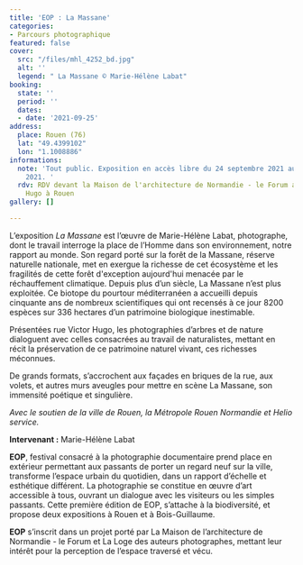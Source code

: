 ```yaml
---
title: 'EOP : La Massane'
categories:
- Parcours photographique
featured: false
cover:
  src: "/files/mhl_4252_bd.jpg"
  alt: ''
  legend: " La Massane © Marie-Hélène Labat"
booking:
  state: ''
  period: ''
  dates:
  - date: '2021-09-25'
address:
  place: Rouen (76)
  lat: "49.4399102"
  lon: "1.1008886"
informations:
  note: 'Tout public. Exposition en accès libre du 24 septembre 2021 au 8 novembre
    2021. '
  rdv: RDV devant la Maison de l'architecture de Normandie - le Forum au 48 rue Victor
    Hugo à Rouen
gallery: []

---
```

L’exposition _La Massane_ est l’œuvre de Marie-Hélène Labat, photographe, dont le travail interroge la place de l’Homme dans son environnement, notre rapport au monde. Son regard porté sur la forêt de la Massane, réserve naturelle nationale, met en exergue la richesse de cet écosystème et les fragilités de cette forêt d'exception aujourd'hui menacée par le réchauffement climatique. Depuis plus d’un siècle, La Massane n’est plus exploitée. Ce biotope du pourtour méditerranéen a accueilli depuis cinquante ans de nombreux scientifiques qui ont recensés à ce jour 8200 espèces sur 336 hectares d’un patrimoine biologique inestimable.

Présentées rue Victor Hugo, les photographies d’arbres et de nature dialoguent avec celles consacrées au travail de naturalistes, mettant en récit la préservation de ce patrimoine naturel vivant, ces richesses méconnues.

De grands formats, s’accrochent aux façades en briques de la rue, aux volets, et autres murs aveugles pour mettre en scène La Massane, son immensité poétique et singulière.

_Avec le soutien de la ville de Rouen, la Métropole Rouen Normandie et Helio service._

**Intervenant :** Marie-Hélène Labat

**EOP**, festival consacré à la photographie documentaire prend place en extérieur permettant aux passants de porter un regard neuf sur la ville, transforme l’espace urbain du quotidien, dans un rapport d’échelle et esthétique différent. La photographie se constitue en œuvre d’art accessible à tous, ouvrant un dialogue avec les visiteurs ou les simples passants. Cette première édition de EOP, s’attache à la biodiversité, et propose deux expositions à Rouen et à Bois-Guillaume.

**EOP** s’inscrit dans un projet porté par La Maison de l’architecture de Normandie - le Forum et La Loge des auteurs photographes, mettant leur intérêt pour la perception de l’espace traversé et vécu.